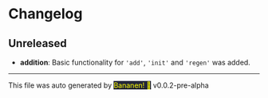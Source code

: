 # Changelog

## Unreleased

-  **addition**: Basic functionality for `'add'`, `'init'` and `'regen'` was added.






<hr>

This file was auto generated by [<span style="background-color: #24273a; color: yellow">Bananen! 🍌</span>](https://github.com/strawmelonjuice/bananen/) v0.0.2-pre-alpha